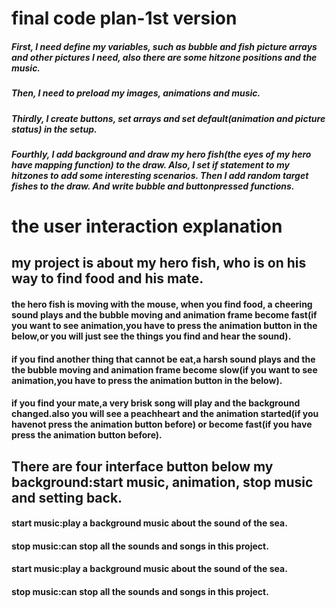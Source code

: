 # final code plan-1st version


##### First, I need define my variables, such as bubble and fish picture arrays and other pictures I need, also there are some hitzone positions and the music.

##### Then, I need to preload my images, animations and music.

##### Thirdly, I create buttons, set arrays and set default(animation and picture status) in the setup.

##### Fourthly, I add background and draw my hero fish(the eyes of my hero have mapping function) to the draw. Also, I set if statement to my hitzones to add some interesting scenarios. Then I add random target fishes to the draw. And write bubble and buttonpressed functions.

# the user interaction explanation
## my project is about my hero fish, who is on his way to find food and his mate.
#### the hero fish is moving with the mouse, when you find food, a cheering sound plays and the bubble moving and animation frame become fast(if you want to see animation,you have to press the animation button in the below,or you will just see the things you find and hear the sound).
#### if you find another thing that cannot be eat,a harsh sound plays and the the bubble moving and animation frame become slow(if you want to see animation,you have to press the animation button in the below).
#### if you find your mate,a very  brisk song will play and the background changed.also you will see a peachheart and the animation started(if you havenot press the animation button before) or become fast(if you have press the animation button before).

## There are four interface button below my background:start music, animation, stop music and setting back.
#### start music:play a background music about the sound of the sea.
#### stop music:can stop all the sounds and songs in  this project.
#### start music:play a background music about the sound of the sea.
#### stop music:can stop all the sounds and songs in  this project.